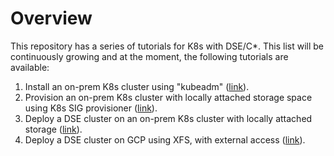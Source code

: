 # Overview

This repository has a series of tutorials for K8s with DSE/C*. This list will be continuously growing and at the moment, the following  tutorials are available:

1) Install an on-prem K8s cluster using "kubeadm" ([link](https://github.com/yabinmeng/dseutilities/blob/master/documents/tutorial/k8s/kubeadm_install.md)).
2) Provision an on-prem K8s cluster with locally attached storage space using K8s SIG provisioner ([link](https://github.com/yabinmeng/dseutilities/blob/master/documents/tutorial/k8s/local_pv_sig.md)).
3) Deploy a DSE cluster on an on-prem K8s cluster with locally attached storage ([link](https://github.com/yabinmeng/dseutilities/blob/master/documents/tutorial/k8s/k8s_cass_operator_local.md)).
4) Deploy a DSE cluster on GCP using XFS, with external access ([link](https://github.com/yabinmeng/dseutilities/blob/master/documents/tutorial/k8s/k8s_cass_operator_gke.md)).